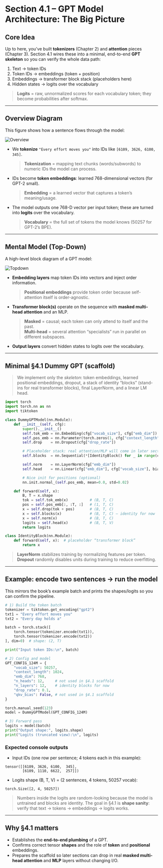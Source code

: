 # Section 4.1 – GPT Model Architecture: The Big Picture

## Core Idea
Up to here, you’ve built **tokenizers** (Chapter 2) and **attention** pieces (Chapter 3). Section 4.1 wires these into a minimal, end-to-end **GPT skeleton** so you can verify the whole data path:

1) Text → token IDs  
2) Token IDs → embeddings (token + position)  
3) Embeddings → transformer block stack (placeholders here)  
4) Hidden states → logits over the vocabulary

> **Logits** = raw, unnormalized scores for each vocabulary token; they become probabilities after softmax.

---

## Overview Diagram
This figure shows how a sentence flows through the model:

![Overview](./images/overview.png)

- We **tokenize** `"Every effort moves you"` into IDs like `[6109, 3626, 6100, 345]`.  
  > **Tokenization** = mapping text chunks (words/subwords) to numeric IDs the model can process.

- IDs become **token embeddings**: learned 768-dimensional vectors (for GPT-2 small).  
  > **Embedding** = a learned vector that captures a token’s meaning/usage.

- The model outputs one 768-D vector per input token; these are turned into **logits** over the vocabulary.  
  > **Vocabulary** = the full set of tokens the model knows (50257 for GPT-2’s BPE).

---

## Mental Model (Top-Down)
A high-level block diagram of a GPT model:

![Topdown](./images/topdown.png)

- **Embedding layers** map token IDs into vectors and inject order information.
  > **Positional embeddings** provide token order because self-attention itself is order-agnostic.

- **Transformer block(s)** operate on the sequence with **masked multi-head attention** and an MLP.
  > **Masked** = causal; each token can only attend to itself and the past.  
  > **Multi-head** = several attention “specialists” run in parallel on different subspaces.

- **Output layers** convert hidden states to logits over the vocabulary.

---

## Minimal §4.1 Dummy GPT (scaffold)

> We implement only the *skeleton*: token embeddings, learned positional embeddings, dropout, a stack of identity “blocks” (stand-ins for real transformer blocks), final LayerNorm, and a linear LM head.

```python
import torch
import torch.nn as nn
import tiktoken

class DummyGPTModel(nn.Module):
    def __init__(self, cfg):
        super().__init__()
        self.tok_emb = nn.Embedding(cfg["vocab_size"], cfg["emb_dim"])
        self.pos_emb = nn.Parameter(torch.zeros(1, cfg["context_length"], cfg["emb_dim"]))
        self.drop    = nn.Dropout(cfg["drop_rate"])

        # Placeholder stack: real attention/MLP will come in later sections
        self.blocks  = nn.Sequential(*[IdentityBlock() for _ in range(cfg["n_layers"])])

        self.norm    = nn.LayerNorm(cfg["emb_dim"])
        self.head    = nn.Linear(cfg["emb_dim"], cfg["vocab_size"], bias=False)

        # Nice init for positions (optional)
        nn.init.normal_(self.pos_emb, mean=0.0, std=0.02)

    def forward(self, x):
        B, T = x.shape
        tok = self.tok_emb(x)          # (B, T, C)
        pos = self.pos_emb[:, :T, :]   # (1, T, C)
        x = self.drop(tok + pos)       # (B, T, C)
        x = self.blocks(x)             # (B, T, C) — identity for now
        x = self.norm(x)               # (B, T, C)
        logits = self.head(x)          # (B, T, V)
        return logits

class IdentityBlock(nn.Module):
    def forward(self, x):  # placeholder “transformer block”
        return x
```

> **LayerNorm** stabilizes training by normalizing features per token.  
> **Dropout** randomly disables units during training to reduce overfitting.

---

## Example: encode two sentences → run the model
This mirrors the book’s example batch and prints the shapes/logits so you can confirm the pipeline.

```python
# 1) Build the token batch
tokenizer = tiktoken.get_encoding("gpt2")
txt1 = "Every effort moves you"
txt2 = "Every day holds a"

batch = torch.stack([
    torch.tensor(tokenizer.encode(txt1)),
    torch.tensor(tokenizer.encode(txt2))
], dim=0)  # shape: (2, T)

print("Input token IDs:\n", batch)

# 2) Config and model
GPT_CONFIG_124M = {
    "vocab_size": 50257,
    "context_length": 1024,
    "emb_dim": 768,
    "n_heads": 12,     # not used in §4.1 scaffold
    "n_layers": 12,    # identity blocks for now
    "drop_rate": 0.1,
    "qkv_bias": False, # not used in §4.1 scaffold
}

torch.manual_seed(123)
model = DummyGPTModel(GPT_CONFIG_124M)

# 3) Forward pass
logits = model(batch)
print("Output shape:", logits.shape)
print("Logits (truncated view):\n", logits)
```

### Expected console outputs
- Input IDs (one row per sentence; 4 tokens each in this example):

```text
tensor([[6109, 3626, 6100,  345],
        [6109, 1110, 6622,  257]])
```

- Logits shape (B, T, V) = (2 sentences, 4 tokens, 50257 vocab):

```text
torch.Size([2, 4, 50257])
```

> Numbers inside the logits are random-looking because the model is untrained and blocks are identity. The goal in §4.1 is **shape sanity**: verify that text → tokens → embeddings → logits works.

---

## Why §4.1 matters
- Establishes the **end-to-end plumbing** of a GPT.  
- Confirms correct tensor **shapes** and the role of **token** and **positional** embeddings.  
- Prepares the scaffold so later sections can drop in real **masked multi-head attention** and **MLP** layers without changing I/O.
